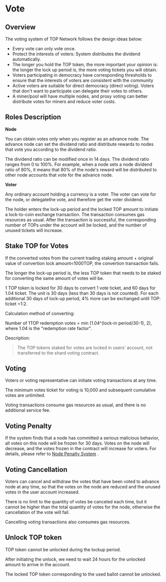 # Vote

## Overview

The voting system of TOP Network follows the design ideas below:

* Every vote can only vote once.
* Protect the interests of voters: System distributes the dividend automatically.
* The longer you hold the TOP token, the more important your opinion is: the longer the lock up period is, the more voting tickets you will obtain.
* Voters participating in democracy have corresponding thresholds to ensure that the interests of voters are consistent with the community
* Active voters are suitable for direct democracy (direct voting). Voters that don't want to participate can delegate their votes to others.
* A miner/pool will have multiple nodes, and proxy voting can better distribute votes for miners and reduce voter costs.

## Roles Description

**Node**

You can obtain votes only when you register as an advance node. The advance node can set the dividend ratio and distribute rewards to nodes that vote you according to the dividend ratio.

The dividend ratio can be modified once in 14 days. The dividend ratio ranges from 0 to 100%. For example, when a node sets a node dividend ratio of 80%, it means that 80% of the node's reward will be distributed to other node accounts that vote for the advance node.

**Voter**

Any ordinary account holding a currency is a voter. The voter can vote for the node, or delegatethe vote, and therefore get the voter dividend.

The holder enters the lock-up period and the locked TOP amount to initiate a lock-to-coin exchange transaction. The transaction consumes gas resources as usual. After the transaction is successful, the corresponding number of TOPs under the account will be locked, and the number of unused tickets will increase.

## Stake TOP for Votes

If the converted votes from the current trading staking amount + original value of convertion lock amount<1000TOP, the convertion transaction fails.

The longer the lock-up period is, the less TOP token that needs to be staked for converting the same amount of votes will be.

1 TOP token is locked for 30 days to convert 1 vote ticket, and 60 days for 1.04 ticket. The unit is 30 days (less than 30 days is not counted). For each additional 30 days of lock-up period, 4% more can be exchanged until TOP: ticket =1:2.

Calculation method of converting:

Number of 1TOP redemption votes = min (1.04^(lock-in period/30-1), 2), where 1.04 is the "redemption rate factor".

Description:

> The TOP tokens staked for votes are locked in users' account, not transferred to the shard voting contract.

## Voting

Voters or voting representative can initiate voting transactions at any time.

The minimum votes ticket for voting is 10,000 and subsequent cumulative votes are unlimited.

Voting transactions consume gas resources as usual, and there is no additional service fee.

## Voting Penalty

If the system finds that a node has committed a serious malicious behavior, all votes on this node will be frozen for 30 days. Votes on the node will decrease, and the votes frozen in the contract will increase for voters. For details, please refer to [Node Penalty System](/en/Node/NodePunishment.md) .

## Voting Cancellation

Voters can cancel and withdraw the votes that have been voted to advance node at any time, so that the votes on the node are reduced and the unused votes in the user account increased.

There is no limit to the quantity of votes be canceled each time, but it cannot be higher than the total quantity of votes for the node, otherwise the cancellation of the vote will fail.

Cancelling voting transactions also consumes gas resources.

## Unlock TOP token

TOP token cannot be unlocked during the lockup period.

After initiating the unlock, we need to wait 24 hours for the unlocked amount to arrive in the account.

The locked TOP token corresponding to the used ballot cannot be unlocked.